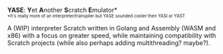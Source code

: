 **YASE**: **Y**et **A**nother **S**cratch **E**mulator*<br>
<sup><sup>*It's really more of an interpreter/transpiler but YASE sounded cooler then YASI or YAST</sup></sup>

A (WIP) interpreter Scratch written in Golang and Assembly (WASM and x86) with a focus on greater speed, while maintaining compatibility with Scratch projects (while also perhaps adding multithreading? maybe?). 